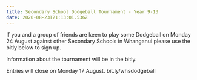 ```yaml
---
title: Secondary School Dodgeball Tournament - Year 9-13
date: 2020-08-23T21:13:01.536Z
---
```

If you and a group of friends are keen to play some Dodgeball on Monday 24 August against other Secondary Schools in Whanganui please use the bitly below to sign up. 

Information about the tournament will be in the bitly. 

Entries will close on Monday 17 August.
bit.ly/whsdodgeball